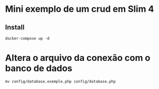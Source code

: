 # Mini exemplo de um crud em  Slim 4

## Install

```shell
docker-compose up -d
```

# Altera o arquivo da conexão com o banco de dados

```
mv config/database.exemple.php config/database.php
 ```

